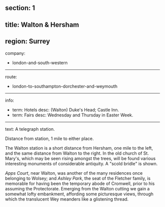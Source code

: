 section: 1
----
title: Walton & Hersham
----
region: Surrey
----
company:
- london-and-south-western
----
route:
- london-to-southampton-dorchester-and-weymouth
----
info:
- term: Hotels
  desc: (Walton) Duke's Head; Castle Inn.
- term: Fairs
  desc: Wednesday and Thursday in Easter Week.
----
text: A telegraph station.

Distance from station, 1 mile to either place.

The Walton station is a short distance from Hersham, one mile to the left, and the same distance from Walton to the right. In the old church of St. Mary's, which may be seen rising amongst the trees, will be found various interesting monuments of considerable antiquity. A "scold bridle" is shown.

*Apps Court*, near Walton, was another of the many residences once belonging to Wolsey; and *Ashley Park*, the seat of the Fletcher family, is memorable for having been the temporary abode of Cromwell, prior to his assuming the Protectorate. Emerging from the Walton cutting we gain a somewhat lofty embankment, affording some picturesque views, through which the translucent Wey meanders like a glistening thread.
